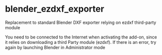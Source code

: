 # blender_ezdxf_exporter
Replacement to standard Blender DXF exporter relying on ezdxf third-party module

You need to be connected to the Internet when activating the add-on, since it relies on downloading a third Party module (ezdxf).
If there is an error, try again by launching Blender in Administrator mode
